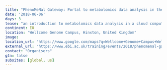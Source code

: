 ```yaml
---
title: "PhenoMeNal Gateway: Portal to metabolomics data analysis in the cloud"
date: '2018-06-06'
days: 3
tease: "an introduction to metabolomics data analysis in a cloud computing environment"
continent: EU
location: "Wellcome Genome Campus, Hinxton, United Kingdom"
image: 
location_url: "https://www.google.com/maps?q=Wellcome+Genome+Campus+Wellcome+Genome+Campus,+Hinxton,+Cambridge,+CB10+1SD,+United+Kingdom"
external_url: "https://www.ebi.ac.uk/training/events/2018/phenomenal-gateway-portal-metabolomics-data-analysis-cloud"
contact: "Organisers"
gtn: false
subsites: [global, us]
---
```

